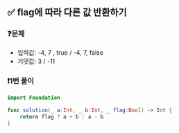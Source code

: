 ## ✅ flag에 따라 다른 값 반환하기

### ❓문제
- 입력값: -4, 7 , true / -4, 7, false
- 기댓값: 3 / -11

### ❗️1번 풀이
```swift
import Foundation

func solution(_ a:Int, _ b:Int, _ flag:Bool) -> Int {
    return flag ? a + b : a - b
}
```
